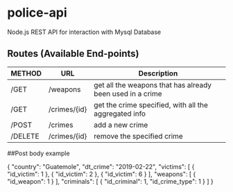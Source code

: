 # police-api
Node.js REST API for interaction with Mysql Database 

## Routes (Available End-points)
| METHOD        | URL           | Description |
| ------------- | ------------- | ----------- |
| /GET          | /weapons      | get all the weapons that has already been used in a crime              |
| /GET          | /crimes/{id}  | get the crime specified, with all the aggregated info|
| /POST         | /crimes       | add a new crime                                  |
| /DELETE       | /crimes/{id}  | remove the specified crime                       |

##Post body example

{
    "country": "Guatemole",
    "dt_crime": "2019-02-22",
    "victims": [
        {
            "id_victim": 1
        },
        {
            "id_victim": 2
        },
        {
            "id_victim": 6
        }
    ],
    "weapons": [
        {
        	"id_weapon": 1
        }
    ],
    "criminals": [
        {
            "id_criminal":   1,
            "id_crime_type": 1
        }
    ]
}




